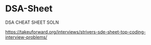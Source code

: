 # DSA-Sheet
DSA CHEAT SHEET SOLN

https://takeuforward.org/interviews/strivers-sde-sheet-top-coding-interview-problems/

